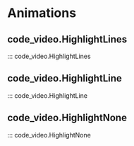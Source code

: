 # Animations

## code_video.HighlightLines

::: code_video.HighlightLines

## code_video.HighlightLine

::: code_video.HighlightLine

## code_video.HighlightNone

::: code_video.HighlightNone